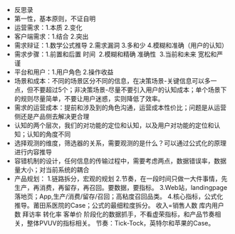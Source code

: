 * 反思录
* 第一性，基本原则，不证自明
* 运营需求：1.本质  2.变化
* 客户端需求：1.结合 2.突出
* 需求辩证：1.数学公式推导 2.需求漏洞 3.多和少 4.模糊和准确（用户的认知）
* 需求步骤：1.前置和后置 时间  2.模糊和精确 准确性  3.当前和未来 宽松和严谨
* 平台和用户：1.用户角色 2.操作收益 
* 场景和成本：不同的场景区分不同的信息，在决策场景-关键信息可以多一点，但不要超过5个；非决策场景-尽量不要引入用户的认知成本；单个场景下的规则尽量简单，不要让用户迷惑，实则降低了效率。
* 需求的运营成本：提前和涉及到的角色沟通，运营成本性价比；问题是从运营侧还是产品侧去解决更合理
* 认知的两个层次，我们的对功能的定位和认知，以及用户对功能的定位和认知；认知的角度不同
* 选择观测的维度，筛选器的关系，需要观测的是什么？可以通过公式化的原理进行内容推导
* 容错机制的设计，任何信息的传输过程中，需要考虑两点，数据错误率，数据量大小；对当前系统的耦合
* 产品规划：
1.链路拆分，宏观的规划
2.节奏，在一段时间只做一大件事情，先生产，再消费，再留存，再召回。要数据，要指标。
3.Web站，landingpage落地页；App,生产/消费/留存/召回；高粘度召回品类。
4.核心指标，公式化推导。莆田系医院的Case；公式的最细粒度拆分。
收入=销售人数 库内用户数 拜访率 转化率 客单价
阶段化的数据抓手，不看虚荣指标，和产品节奏相关，整体PVUV的指标相关。
节奏：Tick-Tock，英特尔和苹果的Case。
